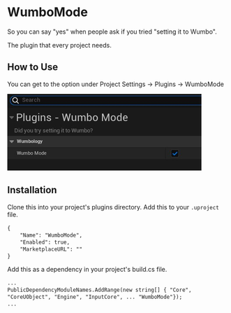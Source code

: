 # WumboMode
So you can say "yes" when people ask if you tried "setting it to Wumbo".

The plugin that every project needs.

## How to Use

You can get to the option under Project Settings -> Plugins -> WumboMode

![WumboMode Screenshot](Resources/wumbo_mode.jpg)

## Installation

Clone this into your project's plugins directory. Add this to your `.uproject` file.

```
{
    "Name": "WumboMode",
    "Enabled": true,
    "MarketplaceURL": ""
}
```

Add this as a dependency in your project's build.cs file.

```
...
PublicDependencyModuleNames.AddRange(new string[] { "Core", "CoreUObject", "Engine", "InputCore", ... "WumboMode"});
...
```
